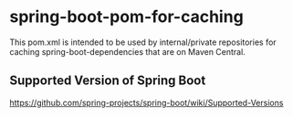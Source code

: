 # spring-boot-pom-for-caching
 This pom.xml is intended to be used by internal/private repositories for caching spring-boot-dependencies that are on Maven Central.
 
 ## Supported Version of Spring Boot
 https://github.com/spring-projects/spring-boot/wiki/Supported-Versions
